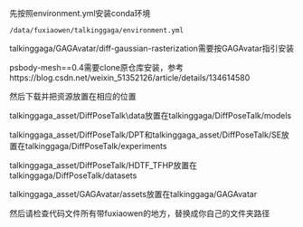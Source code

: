 先按照environment.yml安装conda环境
```
/data/fuxiaowen/talkinggaga/environment.yml
```
talkinggaga/GAGAvatar/diff-gaussian-rasterization需要按GAGAvatar指引安装

psbody-mesh==0.4需要clone原仓库安装，参考https://blog.csdn.net/weixin_51352126/article/details/134614580

然后下载并把资源放置在相应的位置

talkinggaga_asset/DiffPoseTalk\data放置在talkinggaga/DiffPoseTalk/models

talkinggaga_asset/DiffPoseTalk/DPT和talkinggaga_asset/DiffPoseTalk/SE放置在talkinggaga/DiffPoseTalk/experiments

talkinggaga_asset/DiffPoseTalk/HDTF_TFHP放置在talkinggaga/DiffPoseTalk/datasets

talkinggaga_asset/GAGAvatar/assets放置在talkinggaga/GAGAvatar

然后请检查代码文件所有带fuxiaowen的地方，替换成你自己的文件夹路径


